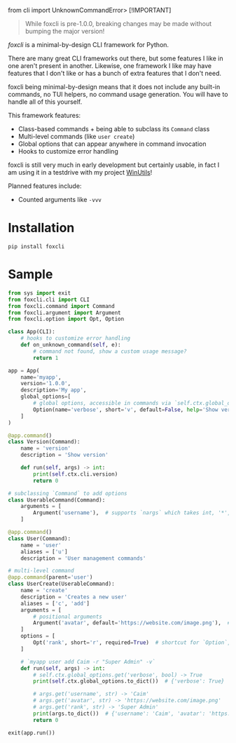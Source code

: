 from cli import UnknownCommandError> [!IMPORTANT]
> While foxcli is pre-1.0.0, breaking changes may be made without bumping the major version!

_foxcli_ is a minimal-by-design CLI framework for Python.

There are many great CLI frameworks out there, but some features I like in one aren't present in another. Likewise, one framework I like may have features that I don't like or has a bunch of extra features that I don't need.

foxcli being minimal-by-design means that it does not include any built-in commands, no TUI helpers, no command usage generation. You will have to handle all of this yourself.

This framework features:

- Class-based commands + being able to subclass its `Command` class
- Multi-level commands (like `user create`)
- Global options that can appear anywhere in command invocation
- Hooks to customize error handling

foxcli is still very much in early development but certainly usable, in fact I am using it in a testdrive with my project [WinUtils](https://github.com/depthbomb/winutils)!

Planned features include:

- Counted arguments like `-vvv`

# Installation

```shell
pip install foxcli
```

# Sample

```py
from sys import exit
from foxcli.cli import CLI
from foxcli.command import Command
from foxcli.argument import Argument
from foxcli.option import Opt, Option

class App(CLI):
    # hooks to customize error handling
    def on_unknown_command(self, e):
        # command not found, show a custom usage message?
        return 1

app = App(
    name='myapp',
    version='1.0.0',
    description='My app',
    global_options=[
        # global options, accessible in commands via `self.ctx.global_options`
        Option(name='verbose', short='v', default=False, help='Show verbose output'),
    ]
)

@app.command()
class Version(Command):
    name = 'version'
    description = 'Show version'

    def run(self, args) -> int:
        print(self.ctx.cli.version)
        return 0

# subclassing `Command` to add options
class UserableCommand(Command):
    arguments = [
        Argument('username'),  # supports `nargs` which takes int, '*', '+', and '?'. defaults to 1, which implicitly makes it required
    ]

@app.command()
class User(Command):
    name = 'user'
    aliases = ['u']
    description = 'User management commands'

# multi-level command
@app.command(parent='user')
class UserCreate(UserableCommand):
    name = 'create'
    description = 'Creates a new user'
    aliases = ['c', 'add']
    arguments = [
        # positional arguments
        Argument('avatar', default='https://website.com/image.png'),  # supports default values
    ]
    options = [
        Opt('rank', short='r', required=True)  # shortcut for `Option`, `Arg` also exists
    ]

    # `myapp user add Caim -r "Super Admin" -v`
    def run(self, args) -> int:
        # self.ctx.global_options.get('verbose', bool) -> True
        print(self.ctx.global_options.to_dict())  # {'verbose': True}

        # args.get('username', str) -> 'Caim'
        # args.get('avatar', str) -> 'https://website.com/image.png'
        # args.get('rank', str) -> 'Super Admin'
        print(args.to_dict())  # {'username': 'Caim', 'avatar': 'https://website.com/image.png', 'rank': 'Super Admin'}
        return 0

exit(app.run())
```
